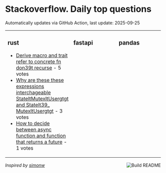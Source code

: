 # Stackoverflow. Daily top questions 

Automatically updates via GitHub Action, last update: <!-- date starts -->2025-09-25<!-- date ends -->


<table><tr><td valign="top" width="33%">

### rust
<!-- rust starts -->
* [Derive macro and trait refer to concrete fn don39t recurse](https://stackoverflow.com/questions/79773573/derive-macro-and-trait-refer-to-concrete-fn-dont-recurse) - 5 votes
* [Why are these these expressions interchageable StateltMutexltUsergtgt and Statelt39_ MutexltUsergtgt](https://stackoverflow.com/questions/79774512/why-are-these-these-expressions-interchageable-statemutexuser-and-state) - 3 votes
* [How to decide between async function and function that returns a future](https://stackoverflow.com/questions/79773401/how-to-decide-between-async-function-and-function-that-returns-a-future) - 1 votes
<!-- rust ends -->
</td><td valign="top" width="34%">


### fastapi
<!-- fastapi starts -->

<!-- fastapi ends -->
</td><td valign="top" width="34%">


### pandas
<!-- pandas starts -->

<!-- pandas ends -->
</td></tr></table>

<a href="https://github.com/hp0404/hp0404/actions"><img src="https://github.com/hp0404/hp0404/workflows/Build%20README/badge.svg" align="right" alt="Build README"></a> <p>*Inspired by  [simonw](https://github.com/simonw/simonw)*</p>
